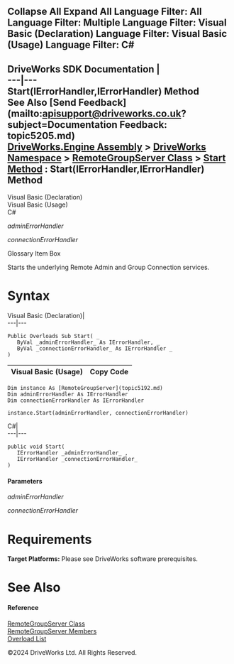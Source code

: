        

 Collapse All Expand All  Language Filter: All  Language Filter: Multiple  Language Filter: Visual Basic (Declaration) Language Filter: Visual Basic (Usage) Language Filter: C#  
---  
DriveWorks SDK Documentation  |   
---|---  
Start(IErrorHandler,IErrorHandler) Method   
See Also [Send Feedback](mailto:apisupport@driveworks.co.uk?subject=Documentation Feedback: topic5205.md)  
[DriveWorks.Engine Assembly](topic2156.md) > [DriveWorks Namespace](topic2159.md) > [RemoteGroupServer Class](topic5192.md) > [Start Method](topic5203.md) : Start(IErrorHandler,IErrorHandler) Method  
---  
  
Visual Basic (Declaration)    
Visual Basic (Usage)    
C# 

_adminErrorHandler_
    

_connectionErrorHandler_
    

Glossary Item Box

Starts the underlying Remote Admin and Group Connection services. 

# Syntax

Visual Basic (Declaration)|   
---|---  
      
    
    Public Overloads Sub Start( _
       ByVal _adminErrorHandler_ As IErrorHandler, _
       ByVal _connectionErrorHandler_ As IErrorHandler _
    )   
  
Visual Basic (Usage)| Copy Code  
---|---  
      
    
    Dim instance As [RemoteGroupServer](topic5192.md)
    Dim adminErrorHandler As IErrorHandler
    Dim connectionErrorHandler As IErrorHandler
     
    instance.Start(adminErrorHandler, connectionErrorHandler)  
  
C#|   
---|---  
      
    
    public void Start( 
       IErrorHandler _adminErrorHandler_ ,
       IErrorHandler _connectionErrorHandler_
    )  
  
#### Parameters

 _adminErrorHandler_
    
_connectionErrorHandler_
    

# Requirements

**Target Platforms:** Please see DriveWorks software prerequisites.

# See Also

#### Reference

[RemoteGroupServer Class](topic5192.md)   
[RemoteGroupServer Members](topic5193.md)   
[Overload List](topic5203.md)

©2024 DriveWorks Ltd. All Rights Reserved.
